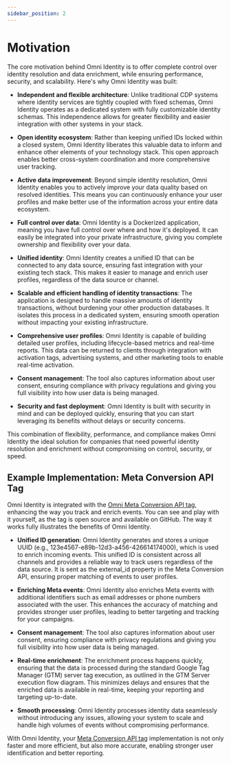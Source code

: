 ```yaml
---
sidebar_position: 2
---
```


# Motivation

The core motivation behind Omni Identity is to offer complete control over identity resolution and data enrichment, while ensuring performance, security, and scalability. Here's why Omni Identity was built:

- **Independent and flexible architecture**: Unlike traditional CDP systems where identity services are tightly coupled with fixed schemas, Omni Identity operates as a dedicated system with fully customizable identity schemas. This independence allows for greater flexibility and easier integration with other systems in your stack.

- **Open identity ecosystem**: Rather than keeping unified IDs locked within a closed system, Omni Identity liberates this valuable data to inform and enhance other elements of your technology stack. This open approach enables better cross-system coordination and more comprehensive user tracking.

- **Active data improvement**: Beyond simple identity resolution, Omni Identity enables you to actively improve your data quality based on resolved identities. This means you can continuously enhance your user profiles and make better use of the information across your entire data ecosystem.

- **Full control over data**: Omni Identity is a Dockerized application, meaning you have full control over where and how it's deployed. It can easily be integrated into your private infrastructure, giving you complete ownership and flexibility over your data.

- **Unified identity**: Omni Identity creates a unified ID that can be connected to any data source, ensuring fast integration with your existing tech stack. This makes it easier to manage and enrich user profiles, regardless of the data source or channel.

- **Scalable and efficient handling of identity transactions**: The application is designed to handle massive amounts of identity transactions, without burdening your other production databases. It isolates this process in a dedicated system, ensuring smooth operation without impacting your existing infrastructure.

- **Comprehensive user profiles**: Omni Identity is capable of building detailed user profiles, including lifecycle-based metrics and real-time reports. This data can be returned to clients through integration with activation tags, advertising systems, and other marketing tools to enable real-time activation.

- **Consent management**: The tool also captures information about user consent, ensuring compliance with privacy regulations and giving you full visibility into how user data is being managed.

- **Security and fast deployment**: Omni Identity is built with security in mind and can be deployed quickly, ensuring that you can start leveraging its benefits without delays or security concerns.

This combination of flexibility, performance, and compliance makes Omni Identity the ideal solution for companies that need powerful identity resolution and enrichment without compromising on control, security, or speed.

## Example Implementation: Meta Conversion API Tag

Omni Identity is integrated with the [Omni Meta Conversion API tag](/docs/activation/ssGTM/tags/meta-api), enhancing the way you track and enrich events. You can see and play with it yourself, as the tag is open source and available on GitHub. The way it works fully illustrates the benefits of Omni Identity.

- **Unified ID generation**: Omni Identity generates and stores a unique UUID (e.g., 123e4567-e89b-12d3-a456-426614174000), which is used to enrich incoming events. This unified ID is consistent across all channels and provides a reliable way to track users regardless of the data source. It is sent as the external_id property in the Meta Conversion API, ensuring proper matching of events to user profiles.

- **Enriching Meta events**: Omni Identity also enriches Meta events with additional identifiers such as email addresses or phone numbers associated with the user. This enhances the accuracy of matching and provides stronger user profiles, leading to better targeting and tracking for your campaigns.

- **Consent management**: The tool also captures information about user consent, ensuring compliance with privacy regulations and giving you full visibility into how user data is being managed.

- **Real-time enrichment**: The enrichment process happens quickly, ensuring that the data is processed during the standard Google Tag Manager (GTM) server tag execution, as outlined in the GTM Server execution flow diagram. This minimizes delays and ensures that the enriched data is available in real-time, keeping your reporting and targeting up-to-date.

- **Smooth processing**: Omni Identity processes identity data seamlessly without introducing any issues, allowing your system to scale and handle high volumes of events without compromising performance.

With Omni Identity, your [Meta Conversion API tag](/docs/activation/ssGTM/tags/meta-api) implementation is not only faster and more efficient, but also more accurate, enabling stronger user identification and better reporting.
















